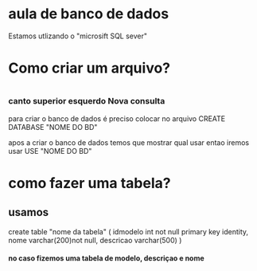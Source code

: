 <h1>aula de banco de dados </h1>

<p>Estamos utlizando o "microsift SQL sever"</p>

<h1>Como criar um arquivo?<h1>

<h3>canto superior esquerdo <strog>Nova consulta</strog> </h3>

<p>para criar o banco de dados é preciso colocar no arquivo <strog>CREATE DATABASE "NOME DO BD"</strog></p>

<p>apos a criar o banco de dados temos que mostrar qual usar entao iremos usar <strog>USE "NOME DO BD"</strog></p>

<h1>como fazer uma tabela?</h1>

<h2> usamos </h2>

<p>create table "nome da tabela"
(
	idmodelo int not null primary key identity,
	nome varchar(200)not null,
	descricao varchar(500)
)
</p>

<h4> no caso fizemos uma tabela de modelo, descriçao e nome</h4>


